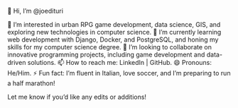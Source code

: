 👋 Hi, I’m @joedituri

👀 I’m interested in urban RPG game development, data science, GIS, and exploring new technologies in computer science.
🌱 I’m currently learning web development with Django, Docker, and PostgreSQL, and honing my skills for my computer science degree.
💞️ I’m looking to collaborate on innovative programming projects, including game development and data-driven solutions.
📫 How to reach me: LinkedIn | GitHub.
😄 Pronouns: He/Him.
⚡ Fun fact: I’m fluent in Italian, love soccer, and I’m preparing to run a half marathon!

Let me know if you’d like any edits or additions!
<!---
joedituri/joedituri is a ✨ special ✨ repository because its `README.md` (this file) appears on your GitHub profile.
You can click the Preview link to take a look at your changes.
--->
